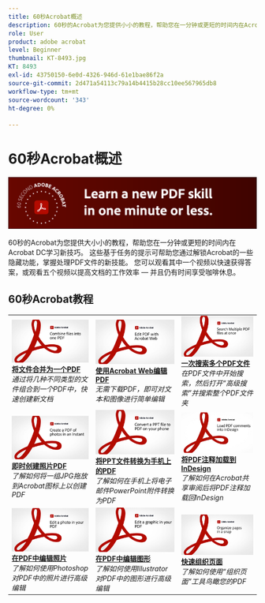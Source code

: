 ```yaml
---
title: 60秒Acrobat概述
description: 60秒的Acrobat为您提供小小的教程，帮助您在一分钟或更短的时间内在Acrobat DC学习新技巧
role: User
product: adobe acrobat
level: Beginner
thumbnail: KT-8493.jpg
KT: 8493
exl-id: 43750150-6e0d-4326-946d-61e1bae86f2a
source-git-commit: 2d471a54113c79a14b4415b28cc10ee567965db8
workflow-type: tm+mt
source-wordcount: '343'
ht-degree: 0%

---
```


# 60秒Acrobat概述

![60秒Acrobat图像](../assets/Hero-60sec.png)

60秒的Acrobat为您提供大小小的教程，帮助您在一分钟或更短的时间内在Acrobat DC学习新技巧。 这些基于任务的提示可帮助您通过解锁Acrobat的一些隐藏功能，掌握处理PDF文件的新技能。 您可以观看其中一个视频以快速获得答案，或观看五个视频以提高文档的工作效率 — 并且仍有时间享受咖啡休息。

## 60秒Acrobat教程

<table style="table-layout:fixed">
<tr>
  <td>
    <a href="combine-to-one-pdf.md">
      <img alt="将文件合并为一个PDF" src="../assets/60sec_Combine_1280.jpg" />
    </a>
    <div>
    <a href="combine-to-one-pdf.md"><strong>将文件合并为一个PDF</strong></a>
    </div>
    <em>通过将几种不同类型的文件组合到一个PDF中，快速创建新文档</em>
    <br>
  </td>
  <td>
    <a href="edit.md">
      <img alt="使用Acrobat Web编辑PDF" src="../assets/60sec_Edit_1280.jpg" />
    </a>
    <div>
    <a href="edit.md"><strong>使用Acrobat Web编辑PDF</strong></a>
    </div>
    <em>无需下载PDF，即可对文本和图像进行简单编辑</em>
    <br>
  </td>
  <td>
    <a href="search.md">
      <img alt="一次搜索多个PDF文件" src="../assets/60sec_Search_1280.jpg" />
    </a>
    <div>
     <a href="search.md"><strong>一次搜索多个PDF文件</strong></a>
    </div>
    <em>在PDF文件中开始搜索，然后打开“高级搜索”并搜索整个PDF文件夹</em>
    <br>
  </td>
</tr>
<tr>
  <td>
    <a href="photo.md">
      <img alt="即时创建照片PDF" src="../assets/60sec_Photo_1280.jpg" />
    </a>
    <div>
    <a href="photo.md"><strong>即时创建照片PDF</strong></a>
    </div>
    <em>了解如何将一组JPG拖放到Acrobat图标上以创建PDF</em>
    <br>
  </td>
  <td>
    <a href="phone.md">
      <img alt="将PPT文件转换为手机上的PDF" src="../assets/60sec_Phone_1280.jpg" />
    </a>
    <div>
    <a href="phone.md"><strong>将PPT文件转换为手机上的PDF</strong></a>
    </div>
    <em>了解如何在手机上将电子邮件PowerPoint附件转换为PDF</em>
    <br>
  </td>  
 <td>
    <a href="indesign.md">
      <img alt="将PDF注释加载到InDesign" src="../assets/60sec_InDesign_1280.jpg" />
    </a>
    <div>
    <a href="indesign.md"><strong>将PDF注释加载到InDesign</strong></a>
    </div>
    <em>了解如何在Acrobat共享审阅后将PDF注释加载回InDesign</em>
    <br>
  </td>  
</tr>
<tr>
  <td>
    <a href="editphoto.md">
      <img alt="在PDF中编辑照片" src="../assets/60sec_Editphoto_1280.jpg" />
    </a>
    <div>
    <a href="editphoto.md"><strong>在PDF中编辑照片</strong></a>
    </div>
    <em>了解如何使用Photoshop对PDF中的照片进行高级编辑</em>
    <br>
  </td>
  <td>
    <a href="editgraphic.md">
      <img alt="在PDF中编辑图形" src="../assets/60sec_Editgraphic_1280.jpg" />
    </a>
    <div>
    <a href="editgraphic.md"><strong>在PDF中编辑图形</strong></a>
    </div>
    <em>了解如何使用Illustrator对PDF中的图形进行高级编辑</em>
    <br>
  </td>  
 <td>
    <a href="organize.md">
      <img alt="快速组织页面" src="../assets/60sec_Organize_1280.jpg" />
    </a>
    <div>
    <a href="organize.md"><strong>快速组织页面</strong></a>
    </div>
    <em>了解如何使用“组织页面”工具鸟瞰您的PDF</em>
    <br>
  </td>  
</tr>
</table>